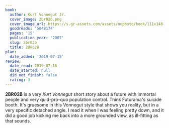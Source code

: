 ```yaml
---
book:
  author: Kurt Vonnegut Jr.
  cover_image: 2br02b.png
  cover_image_url: https://s.gr-assets.com/assets/nophoto/book/111x148-bcc042a9c91a29c1d680899eff700a03.png
  goodreads: '5048174'
  pages: '15'
  publication_year: '2007'
  slug: 2br02b
  title: 2BR02B
plan:
  date_added: '2019-07-15'
review:
  date_read: 2019-07-16
  date_started: null
  did_not_finish: false
  rating: 3
---
```


**2BR02B** is a very *Kurt Vonnegut* short story about a future with immortal people and very quid-pro-quo population control. Think Futurama's suicide booth. It's gruesome in this Vonnegut style that shows you reality, but in a very specific detached angle. I read it when I was feeling pretty down, and it did a good job kicking me back into a more grounded view, as ill-fitting as that sounds.
